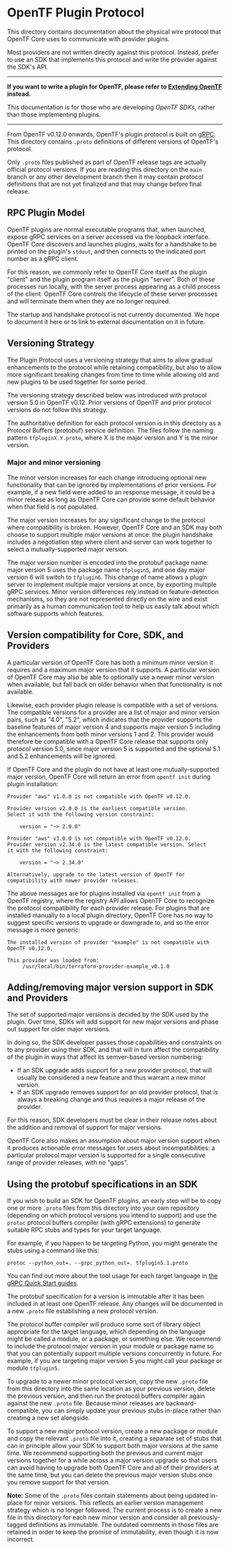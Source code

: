 # OpenTF Plugin Protocol

This directory contains documentation about the physical wire protocol that
OpenTF Core uses to communicate with provider plugins.

Most providers are not written directly against this protocol. Instead, prefer
to use an SDK that implements this protocol and write the provider against
the SDK's API.

----

**If you want to write a plugin for OpenTF, please refer to
[Extending OpenTF](https://www.placeholderplaceholderplaceholder.io/docs/extend/index.html) instead.**

This documentation is for those who are developing _OpenTF SDKs_, rather
than those implementing plugins.

----

From OpenTF v0.12.0 onwards, OpenTF's plugin protocol is built on
[gRPC](https://grpc.io/). This directory contains `.proto` definitions of
different versions of OpenTF's protocol.

Only `.proto` files published as part of OpenTF release tags are actually
official protocol versions. If you are reading this directory on the `main`
branch or any other development branch then it may contain protocol definitions
that are not yet finalized and that may change before final release.

## RPC Plugin Model

OpenTF plugins are normal executable programs that, when launched, expose
gRPC services on a server accessed via the loopback interface. OpenTF Core
discovers and launches plugins, waits for a handshake to be printed on the
plugin's `stdout`, and then connects to the indicated port number as a
gRPC client.

For this reason, we commonly refer to OpenTF Core itself as the plugin
"client" and the plugin program itself as the plugin "server". Both of these
processes run locally, with the server process appearing as a child process
of the client. OpenTF Core controls the lifecycle of these server processes
and will terminate them when they are no longer required.

The startup and handshake protocol is not currently documented. We hope to
document it here or to link to external documentation on it in future.

## Versioning Strategy

The Plugin Protocol uses a versioning strategy that aims to allow gradual
enhancements to the protocol while retaining compatibility, but also to allow
more significant breaking changes from time to time while allowing old and
new plugins to be used together for some period.

The versioning strategy described below was introduced with protocol version
5.0 in OpenTF v0.12. Prior versions of OpenTF and prior protocol versions
do not follow this strategy.

The authoritative definition for each protocol version is in this directory
as a Protocol Buffers (protobuf) service definition. The files follow the
naming pattern `tfpluginX.Y.proto`, where X is the major version and Y
is the minor version.

### Major and minor versioning

The minor version increases for each change introducing optional new
functionality that can be ignored by implementations of prior versions. For
example, if a new field were added to an response message, it could be a minor
release as long as OpenTF Core can provide some default behavior when that
field is not populated.

The major version increases for any significant change to the protocol where
compatibility is broken. However, OpenTF Core and an SDK may both choose
to support multiple major versions at once: the plugin handshake includes a
negotiation step where client and server can work together to select a
mutually-supported major version.

The major version number is encoded into the protobuf package name: major
version 5 uses the package name `tfplugin5`, and one day major version 6
will switch to `tfplugin6`. This change of name allows a plugin server to
implement multiple major versions at once, by exporting multiple gRPC services.
Minor version differences rely instead on feature-detection mechanisms, so they
are not represented directly on the wire and exist primarily as a human
communication tool to help us easily talk about which software supports which
features.

## Version compatibility for Core, SDK, and Providers

A particular version of OpenTF Core has both a minimum minor version it
requires and a maximum major version that it supports. A particular version of
OpenTF Core may also be able to optionally use a newer minor version when
available, but fall back on older behavior when that functionality is not
available.

Likewise, each provider plugin release is compatible with a set of versions.
The compatible versions for a provider are a list of major and minor version
pairs, such as "4.0", "5.2", which indicates that the provider supports the
baseline features of major version 4 and supports major version 5 including
the enhancements from both minor versions 1 and 2. This provider would
therefore be compatible with a OpenTF Core release that supports only
protocol version 5.0, since major version 5 is supported and the optional
5.1 and 5.2 enhancements will be ignored.

If OpenTF Core and the plugin do not have at least one mutually-supported
major version, OpenTF Core will return an error from `opentf init`
during plugin installation:

```
Provider "aws" v1.0.0 is not compatible with OpenTF v0.12.0.

Provider version v2.0.0 is the earliest compatible version.
Select it with the following version constraint:

    version = "~> 2.0.0"
```

```
Provider "aws" v3.0.0 is not compatible with OpenTF v0.12.0.
Provider version v2.34.0 is the latest compatible version. Select 
it with the following constraint:

    version = "~> 2.34.0"

Alternatively, upgrade to the latest version of OpenTF for compatibility with newer provider releases.
```

The above messages are for plugins installed via `opentf init` from a
OpenTF registry, where the registry API allows OpenTF Core to recognize
the protocol compatibility for each provider release. For plugins that are
installed manually to a local plugin directory, OpenTF Core has no way to
suggest specific versions to upgrade or downgrade to, and so the error message
is more generic:

```
The installed version of provider "example" is not compatible with OpenTF v0.12.0.

This provider was loaded from:
     /usr/local/bin/terraform-provider-example_v0.1.0
```

## Adding/removing major version support in SDK and Providers

The set of supported major versions is decided by the SDK used by the plugin.
Over time, SDKs will add support for new major versions and phase out support
for older major versions.

In doing so, the SDK developer passes those capabilities and constraints on to
any provider using their SDK, and that will in turn affect the compatibility
of the plugin in ways that affect its semver-based version numbering:

- If an SDK upgrade adds support for a new provider protocol, that will usually
  be considered a new feature and thus warrant a new minor version.
- If an SDK upgrade removes support for an old provider protocol, that is
  always a breaking change and thus requires a major release of the provider.

For this reason, SDK developers must be clear in their release notes about
the addition and removal of support for major versions.

OpenTF Core also makes an assumption about major version support when
it produces actionable error messages for users about incompatibilities:
a particular protocol major version is supported for a single consecutive
range of provider releases, with no "gaps".

## Using the protobuf specifications in an SDK

If you wish to build an SDK for OpenTF plugins, an early step will be to
copy one or more `.proto` files from this directory into your own repository
(depending on which protocol versions you intend to support) and use the
`protoc` protocol buffers compiler (with gRPC extensions) to generate suitable
RPC stubs and types for your target language.

For example, if you happen to be targeting Python, you might generate the
stubs using a command like this:

```
protoc --python_out=. --grpc_python_out=. tfplugin5.1.proto
```

You can find out more about the tool usage for each target language in
[the gRPC Quick Start guides](https://grpc.io/docs/quickstart/).

The protobuf specification for a version is immutable after it has been
included in at least one OpenTF release. Any changes will be documented in
a new `.proto` file establishing a new protocol version.

The protocol buffer compiler will produce some sort of library object appropriate
for the target language, which depending on the language might be called a
module, or a package, or something else. We recommend to include the protocol
major version in your module or package name so that you can potentially
support multiple versions concurrently in future. For example, if you are
targeting major version 5 you might call your package or module `tfplugin5`.

To upgrade to a newer minor protocol version, copy the new `.proto` file
from this directory into the same location as your previous version, delete
the previous version, and then run the protocol buffers compiler again
against the new `.proto` file. Because minor releases are backward-compatible,
you can simply update your previous stubs in-place rather than creating a
new set alongside.

To support a new _major_ protocol version, create a new package or module
and copy the relevant `.proto` file into it, creating a separate set of stubs
that can in principle allow your SDK to support both major versions at the
same time. We recommend supporting both the previous and current major versions
together for a while across a major version upgrade so that users can avoid
having to upgrade both OpenTF Core and all of their providers at the same
time, but you can delete the previous major version stubs once you remove
support for that version.

**Note:** Some of the `.proto` files contain statements about being updated
in-place for minor versions. This reflects an earlier version management
strategy which is no longer followed. The current process is to create a
new file in this directory for each new minor version and consider all
previously-tagged definitions as immutable. The outdated comments in those
files are retained in order to keep the promise of immutability, even though
it is now incorrect.
